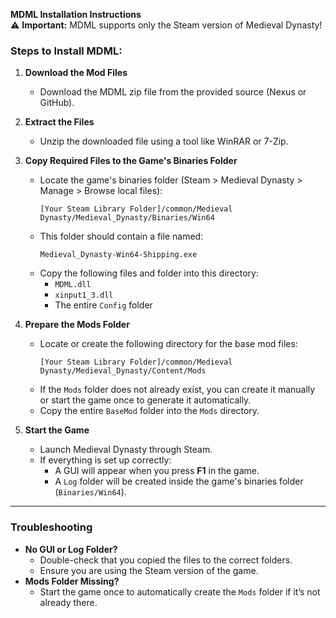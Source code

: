 **MDML Installation Instructions**  
⚠️ **Important:** MDML supports only the Steam version of Medieval Dynasty!  

### Steps to Install MDML:  
1. **Download the Mod Files**  
   - Download the MDML zip file from the provided source (Nexus or GitHub).

2. **Extract the Files**  
   - Unzip the downloaded file using a tool like WinRAR or 7-Zip.  

3. **Copy Required Files to the Game's Binaries Folder**  
   - Locate the game's binaries folder (Steam > Medieval Dynasty > Manage > Browse local files):  
     ```
     [Your Steam Library Folder]/common/Medieval Dynasty/Medieval_Dynasty/Binaries/Win64
     ```  
   - This folder should contain a file named:  
     ```
     Medieval_Dynasty-Win64-Shipping.exe
     ```  
   - Copy the following files and folder into this directory:  
     - `MDML.dll`  
     - `xinput1_3.dll`  
     - The entire `Config` folder  

4. **Prepare the Mods Folder**  
   - Locate or create the following directory for the base mod files:  
     ```
     [Your Steam Library Folder]/common/Medieval Dynasty/Medieval_Dynasty/Content/Mods
     ```  
   - If the `Mods` folder does not already exist, you can create it manually or start the game once to generate it automatically.  
   - Copy the entire `BaseMod` folder into the `Mods` directory.  

5. **Start the Game**  
   - Launch Medieval Dynasty through Steam.  
   - If everything is set up correctly:  
     - A GUI will appear when you press **F1** in the game.  
     - A `Log` folder will be created inside the game's binaries folder (`Binaries/Win64`).  

---

### Troubleshooting  
- **No GUI or Log Folder?**  
  - Double-check that you copied the files to the correct folders.  
  - Ensure you are using the Steam version of the game.  
- **Mods Folder Missing?**  
  - Start the game once to automatically create the `Mods` folder if it’s not already there.  